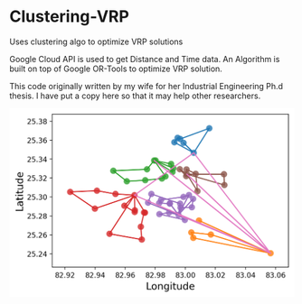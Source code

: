 # Clustering-VRP
Uses clustering algo to optimize VRP solutions

Google Cloud API is used to get Distance and Time data.
An Algorithm is built on top of Google OR-Tools to optimize VRP solution.

This code originally written by my wife for her Industrial Engineering Ph.d thesis. I have put a copy here so that it may help other researchers.

![Solution Visualization](Solution_High_Res.png)
